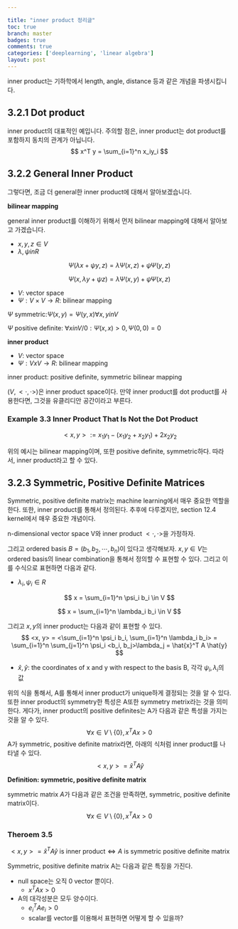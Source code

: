 ```yaml
---

title: "inner product 정리글"
toc: true
branch: master
badges: true
comments: true
categories: ['deeplearning', 'linear algebra']
layout: post
---
```


inner product는 기하학에서 length, angle, distance 등과 같은 개념을 파생시킵니다.



## 3.2.1 Dot product

inner product의 대표적인 예입니다. 주의할 점은, inner product는 dot product를 포함하지 동치의 관계가 아닙니다.
$$
x^T y = \sum_{i=1}^n x_iy_i
$$

## 3.2.2 General Inner Product

그렇다면, 조금 더 general한 inner product에 대해서 알아보겠습니다. 

**bilinear mapping**

general inner product를 이해하기 위해서 먼저 bilinear mapping에 대해서 알아보고 가겠습니다.

- $x, y , z \in V$
- $\lambda, \psi in R$

$$
\Psi(\lambda x + \psi y, z) = \lambda \Psi(x, z) + \psi\Psi(y, z)
$$

$$
\Psi(x, \lambda y + \psi z) = \lambda\Psi(x, y) + \psi \Psi(x, z)
$$



- $V$: vector space
- $\Psi: V \times V \rightarrow R$: bilinear mapping

$\Psi$ symmetric:$\Psi(x, y) = \Psi(y, x) \forall x,y in V$

$\Psi$ positive definite:  $\forall x in V / {0}: \Psi(x, x) > 0, \Psi(0, 0) = 0$

**inner product**

- $V$: vector space
- $\Psi: V x V \rightarrow R$: bilinear mapping

inner product: positive definite, symmetric bilinear mapping

$(V, <\cdot, \cdot>)$은 inner product space이다. 만약 inner product를 dot product를 사용한다면, 그것을 유클리디안 공간이라고 부른다.



### Example 3.3 **Inner Product That Is Not the Dot Product**

$$
<x, y> := x_1y_1 -(x_1y_2+  x_2y_1) + 2x_2y_2
$$

위의 예시는 bilinear mapping이며, 또한 positive definite, symmetric하다. 따라서, inner product라고 할 수 있다.



## 3.2.3 Symmetric, Positive Definite Matrices

Symmetric, positive definite matrix는 machine learning에서 매우 중요한 역할을 한다. 또한, inner product를 통해서 정의된다. 추후에 다루겠지만,  section 12.4 kernel에서 매우 중요한 개념이다.

n-dimensional vector space V와 inner product $<\cdot, \cdot>$을 가정하자. 

그리고 ordered basis $B = (b_1, b_2, \cdots, b_n)$이 있다고 생각해보자. $x, y \in V$는 ordered basis의 linear combination을 통해서 정의할 수 표현할 수 있다. 그리고 이를 수식으로 표현하면 다음과 같다.

- $\lambda_i, \psi_i \in R$

$$
x = \sum_{i=1}^n \psi_i b_i \in V
$$

$$
x = \sum_{i=1}^n \lambda_i b_i \in V
$$



그리고 $x, y$의 inner product는 다음과 같이 표현할 수 있다.
$$
<x, y> = <\sum_{i=1}^n \psi_i b_i, 	\sum_{i=1}^n \lambda_i b_i> = \sum_{i=1}^n \sum_{j=1}^n \psi_i <b_i, b_j>\lambda_j = \hat{x}^T A \hat{y}
$$

- $\hat{x}, \hat{y}$: the coordinates of x and y with respect to the basis B, 각각 $\psi_i, \lambda_i$의 값

위의 식을 통해서, A를 통해서 inner product가 unique하게 결정되는 것을 알 수 있다. 또한 inner product의 symmetry한 특성은 A또한 symmetry metrix라는 것을 의미한다. 게다가, inner product의 positive definites는 A가 다음과 같은 특성을 가지는 것을 알 수 있다.
$$
\forall x\in V \setminus \{0\}, x^TAx > 0
$$
A가 symmetric, positive definite matrix라면, 아래의 식처럼 inner product를 나타낼 수 있다.
$$
<x, y> = \hat{x}^T A \hat{y}
$$




**Definition: symmetric, positive definite matrix**

symmetric matrix $A$가 다음과 같은 조건을 만족하면, symmetric, positive definite matrix이다.
$$
\forall x\in V \setminus \{0\}, x^TAx > 0
$$

### Theroem 3.5

$$
<x, y> = \hat{x}^T A \hat{y} \text{ is inner product} \iff A \text{  is  symmetric positive definite matrix}
$$



Symmetric, positive definite matrix A는 다음과 같은 특징을 가진다.

- null space는 오직 0 vector 뿐이다.
  - $x^T A x > 0$
- A의 대각성분은 모두 양수이다.
  - $e_i^T A e_i > 0$
  - scalar를 vector를 이용해서 표현하면 어떻게 할 수 있을까?